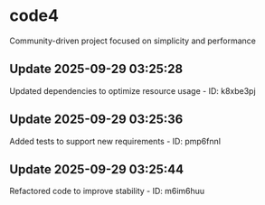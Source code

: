 # code4
Community-driven project focused on simplicity and performance

## Update 2025-09-29 03:25:28
Updated dependencies to optimize resource usage - ID: k8xbe3pj


## Update 2025-09-29 03:25:36
Added tests to support new requirements - ID: pmp6fnnl


## Update 2025-09-29 03:25:44
Refactored code to improve stability - ID: m6im6huu

